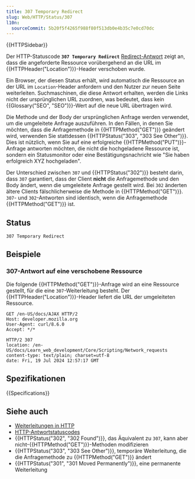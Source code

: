 ```yaml
---
title: 307 Temporary Redirect
slug: Web/HTTP/Status/307
l10n:
  sourceCommit: 5b20f5f4265f988f80f513db0e4b35c7e0cd70dc
---
```


{{HTTPSidebar}}

Der HTTP-Statuscode **`307 Temporary Redirect`** [Redirect-Antwort](/de/docs/Web/HTTP/Status#redirection_messages) zeigt an, dass die angeforderte Ressource vorübergehend an die URL im {{HTTPHeader("Location")}}-Header verschoben wurde.

Ein Browser, der diesen Status erhält, wird automatisch die Ressource an der URL im `Location`-Header anfordern und den Nutzer zur neuen Seite weiterleiten.
Suchmaschinen, die diese Antwort erhalten, werden die Links nicht der ursprünglichen URL zuordnen, was bedeutet, dass kein {{Glossary("SEO", "SEO")}}-Wert auf die neue URL übertragen wird.

Die Methode und der Body der ursprünglichen Anfrage werden verwendet, um die umgeleitete Anfrage auszuführen.
In den Fällen, in denen Sie möchten, dass die Anfragemethode in {{HTTPMethod("GET")}} geändert wird, verwenden Sie stattdessen {{HTTPStatus("303", "303 See Other")}}.
Dies ist nützlich, wenn Sie auf eine erfolgreiche {{HTTPMethod("PUT")}}-Anfrage antworten möchten, die nicht die hochgeladene Ressource ist, sondern ein Statusmonitor oder eine Bestätigungsnachricht wie "Sie haben erfolgreich XYZ hochgeladen".

Der Unterschied zwischen `307` und {{HTTPStatus("302")}} besteht darin, dass `307` garantiert, dass der Client **nicht** die Anfragemethode und den Body ändert, wenn die umgeleitete Anfrage gestellt wird.
Bei `302` änderten ältere Clients fälschlicherweise die Methode in {{HTTPMethod("GET")}}.
`307`- und `302`-Antworten sind identisch, wenn die Anfragemethode {{HTTPMethod("GET")}} ist.

## Status

```http
307 Temporary Redirect
```

## Beispiele

### 307-Antwort auf eine verschobene Ressource

Die folgende {{HTTPMethod("GET")}}-Anfrage wird an eine Ressource gestellt, für die eine `307`-Weiterleitung besteht.
Der {{HTTPHeader("Location")}}-Header liefert die URL der umgeleiteten Ressource.

```http
GET /en-US/docs/AJAX HTTP/2
Host: developer.mozilla.org
User-Agent: curl/8.6.0
Accept: */*
```

```http
HTTP/2 307
location: /en-US/docs/Learn_web_development/Core/Scripting/Network_requests
content-type: text/plain; charset=utf-8
date: Fri, 19 Jul 2024 12:57:17 GMT
```

## Spezifikationen

{{Specifications}}

## Siehe auch

- [Weiterleitungen in HTTP](/de/docs/Web/HTTP/Redirections)
- [HTTP-Antwortstatuscodes](/de/docs/Web/HTTP/Status)
- {{HTTPStatus("302", "302 Found")}}, das Äquivalent zu `307`, kann aber nicht-{{HTTPMethod("GET")}}-Methoden modifizieren
- {{HTTPStatus("303", "303 See Other")}}, temporäre Weiterleitung, die die Anfragemethode zu {{HTTPMethod("GET")}} ändert
- {{HTTPStatus("301", "301 Moved Permanently")}}, eine permanente Weiterleitung
